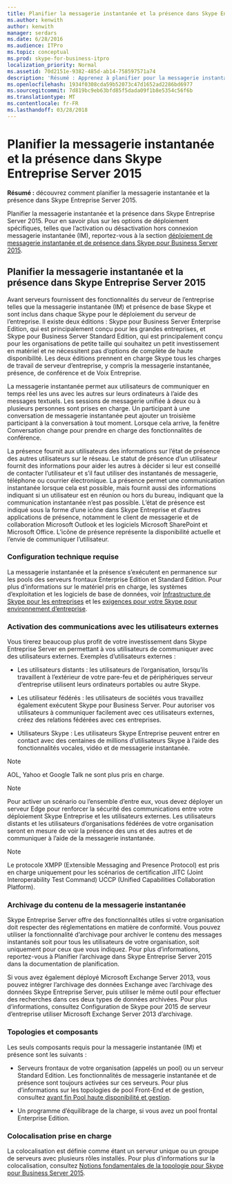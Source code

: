 ```yaml
---
title: Planifier la messagerie instantanée et la présence dans Skype Entreprise Server 2015
ms.author: kenwith
author: kenwith
manager: serdars
ms.date: 6/28/2016
ms.audience: ITPro
ms.topic: conceptual
ms.prod: skype-for-business-itpro
localization_priority: Normal
ms.assetid: 70d2151e-9382-485d-ab14-758597571a74
description: 'Résumé : Apprenez à planifier pour la messagerie instantanée et de présence dans Skype Business Server 2015.'
ms.openlocfilehash: 1934f0308cda59b52073c47d1652ad2286bd6977
ms.sourcegitcommit: 7d819bc9eb63bfd85f5dada09f1b8e5354c56f6b
ms.translationtype: MT
ms.contentlocale: fr-FR
ms.lasthandoff: 03/28/2018
---
```

# <a name="plan-for-instant-messaging-and-presence-in-skype-for-business-server-2015"></a>Planifier la messagerie instantanée et la présence dans Skype Entreprise Server 2015
 
**Résumé :** découvrez comment planifier la messagerie instantanée et la présence dans Skype Entreprise Server 2015.
  
Planifier la messagerie instantanée et la présence dans Skype Entreprise Server 2015. Pour en savoir plus sur les options de déploiement spécifiques, telles que l’activation ou désactivation hors connexion messagerie instantanée (IM), reportez-vous à la section [déploiement de messagerie instantanée et de présence dans Skype pour Business Server 2015](../deploy/im-and-presence/im-and-presence.md).
  
## <a name="plan-for-instant-messaging-and-presence-in-skype-for-business-server-2015"></a>Planifier la messagerie instantanée et la présence dans Skype Entreprise Server 2015

Avant serveurs fournissent des fonctionnalités du serveur de l’entreprise telles que la messagerie instantanée (IM) et présence de base Skype et sont inclus dans chaque Skype pour le déploiement du serveur de l’entreprise. Il existe deux éditions : Skype pour Business Server Enterprise Edition, qui est principalement conçu pour les grandes entreprises, et Skype pour Business Server Standard Edition, qui est principalement conçu pour les organisations de petite taille qui souhaitez un petit investissement en matériel et ne nécessitent pas d’options de complète de haute disponibilité. Les deux éditions prennent en charge Skype tous les charges de travail de serveur d’entreprise, y compris la messagerie instantanée, présence, de conférence et de Voix Entreprise.
  
La messagerie instantanée permet aux utilisateurs de communiquer en temps réel les uns avec les autres sur leurs ordinateurs à l’aide des messages textuels. Les sessions de messagerie unifiée à deux ou à plusieurs personnes sont prises en charge. Un participant à une conversation de messagerie instantanée peut ajouter un troisième participant à la conversation à tout moment. Lorsque cela arrive, la fenêtre Conversation change pour prendre en charge des fonctionnalités de conférence.
  
La présence fournit aux utilisateurs des informations sur l’état de présence des autres utilisateurs sur le réseau. Le statut de présence d’un utilisateur fournit des informations pour aider les autres à décider si leur est conseillé de contacter l’utilisateur et s’il faut utiliser des instantanés de messagerie, téléphone ou courrier électronique. La présence permet une communication instantanée lorsque cela est possible, mais fournit aussi des informations indiquant si un utilisateur est en réunion ou hors du bureau, indiquant que la communication instantanée n’est pas possible. L’état de présence est indiqué sous la forme d’une icône dans Skype Entreprise et d’autres applications de présence, notamment le client de messagerie et de collaboration Microsoft Outlook et les logiciels Microsoft SharePoint et Microsoft Office. L’icône de présence représente la disponibilité actuelle et l’envie de communiquer l’utilisateur. 
  
### <a name="technical-requirements"></a>Configuration technique requise

La messagerie instantanée et la présence s’exécutent en permanence sur les pools des serveurs frontaux Enterprise Edition et Standard Edition. Pour plus d’informations sur le matériel pris en charge, les systèmes d’exploitation et les logiciels de base de données, voir [Infrastructure de Skype pour les entreprises](https://technet.microsoft.com/en-us/office/dn947483) et les [exigences pour votre Skype pour environnement d’entreprise](requirements-for-your-environment/requirements-for-your-environment.md).
  
### <a name="enabling-communication-with-external-users"></a>Activation des communications avec les utilisateurs externes

Vous tirerez beaucoup plus profit de votre investissement dans Skype Entreprise Server en permettant à vos utilisateurs de communiquer avec des utilisateurs externes. Exemples d’utilisateurs externes :
  
- Les utilisateurs distants : les utilisateurs de l’organisation, lorsqu’ils travaillent à l’extérieur de votre pare-feu et de périphériques serveur d’entreprise utilisent leurs ordinateurs portables ou autre Skype.
    
- Les utilisateur fédérés : les utilisateurs de sociétés vous travaillez également exécutent Skype pour Business Server. Pour autoriser vos utilisateurs à communiquer facilement avec ces utilisateurs externes, créez des relations fédérées avec ces entreprises. 
    
- Utilisateurs Skype : Les utilisateurs Skype Entreprise peuvent entrer en contact avec des centaines de millions d’utilisateurs Skype à l’aide des fonctionnalités vocales, vidéo et de messagerie instantanée.
    
> [!NOTE]
> AOL, Yahoo et Google Talk ne sont plus pris en charge. 
  
> [!NOTE]
> Pour activer un scénario ou l’ensemble d’entre eux, vous devez déployer un serveur Edge pour renforcer la sécurité des communications entre votre déploiement Skype Entreprise et les utilisateurs externes. Les utilisateurs distants et les utilisateurs d’organisations fédérées de votre organisation seront en mesure de voir la présence des uns et des autres et de communiquer à l’aide de la messagerie instantanée. 
  
> [!NOTE]
> Le protocole XMPP (Extensible Messaging and Presence Protocol) est pris en charge uniquement pour les scénarios de certification JITC (Joint Interoperability Test Command) UCCP (Unified Capabilities Collaboration Platform). 
  
### <a name="archiving-im-content"></a>Archivage du contenu de la messagerie instantanée

Skype Entreprise Server offre des fonctionnalités utiles si votre organisation doit respecter des réglementations en matière de conformité. Vous pouvez utiliser la fonctionnalité d’archivage pour archiver le contenu des messages instantanés soit pour tous les utilisateurs de votre organisation, soit uniquement pour ceux que vous indiquez. Pour plus d’informations, reportez-vous à Planifier l’archivage dans Skype Entreprise Server 2015 dans la documentation de planification. 
  
Si vous avez également déployé Microsoft Exchange Server 2013, vous pouvez intégrer l’archivage des données Exchange avec l’archivage des données Skype Entreprise Server, puis utiliser le même outil pour effectuer des recherches dans ces deux types de données archivées. Pour plus d’informations, consultez Configuration de Skype pour 2015 de serveur d’entreprise utiliser Microsoft Exchange Server 2013 d’archivage.
  
### <a name="topologies-and-components"></a>Topologies et composants

Les seuls composants requis pour la messagerie instantanée (IM) et présence sont les suivants :
  
- Serveurs frontaux de votre organisation (appelés un pool) ou un serveur Standard Edition. Les fonctionnalités de messagerie instantanée et de présence sont toujours activées sur ces serveurs. Pour plus d’informations sur les topologies de pool Front-End et de gestion, consultez [avant fin Pool haute disponibilité et gestion](high-availability-and-disaster-recovery/high-availability.md).
    
- Un programme d’équilibrage de la charge, si vous avez un pool frontal Enterprise Edition.
    
### <a name="supported-collocation"></a>Colocalisation prise en charge

La colocalisation est définie comme étant un serveur unique ou un groupe de serveurs avec plusieurs rôles installés. Pour plus d’informations sur la colocalisation, consultez [Notions fondamentales de la topologie pour Skype pour Business Server 2015](topology-basics/topology-basics.md). 
  

